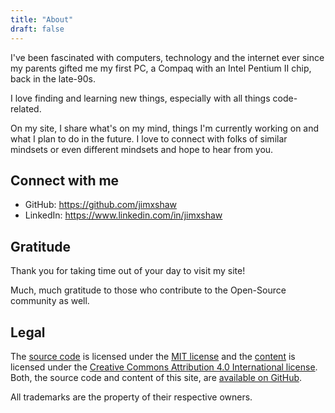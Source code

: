 ```yaml
---
title: "About"
draft: false
---
```


I've been fascinated with computers, technology and the internet ever since my parents gifted me my first PC, a Compaq with an Intel Pentium II chip, back in the late-90s. 

I love finding and learning new things, especially with all things code-related.

On my site, I share what's on my mind, things I'm currently working on and what I plan to do in the future. I love to connect with folks of similar mindsets or even different mindsets and hope to hear from you.

## Connect with me

- GitHub: <https://github.com/jimxshaw>
- LinkedIn: <https://www.linkedin.com/in/jimxshaw>

## Gratitude

Thank you for taking time out of your day to visit my site! 

Much, much gratitude to those who contribute to the Open-Source community as well. 

## Legal

The [source code](https://github.com/jimxshaw/jimxshaw.github.io) is
licensed under the
[MIT license](https://github.com/jimxshaw/jimxshaw.github.io/blob/main/LICENSE)
and the
[content](https://github.com/jimxshaw/jimxshaw.github.io/tree/main/content)
is licensed under the
[Creative Commons Attribution 4.0 International license](https://github.com/jimxshaw/jimxshaw.github.io/blob/main/content/LICENSE).
Both, the source code and content of this site, are
[available on GitHub](https://github.com/jimxshaw/jimxshaw.github.io).

All trademarks are the property of their respective owners.